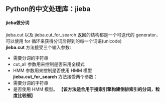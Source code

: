 ## Python的中文处理库：jieba
#### jieba做分词
jieba.cut 以及 jieba.cut_for_search 返回的结构都是一个可迭代的 generator，可以使用 for 循环来获得分词后得到的每一个词语(unicode)  
**jieba.cut** 方法接受三个输入参数:
* 需要分词的字符串
* cut_all 参数用来控制是否采用全模式
* HMM 参数用来控制是否使用 HMM 模型  
**jieba.cut_for_search** 方法接受两个参数：
* 需要分词的字符串
* 是否使用 HMM 模型。
**【该方法适合用于搜索引擎构建倒排索引的分词，粒度比较细】**



